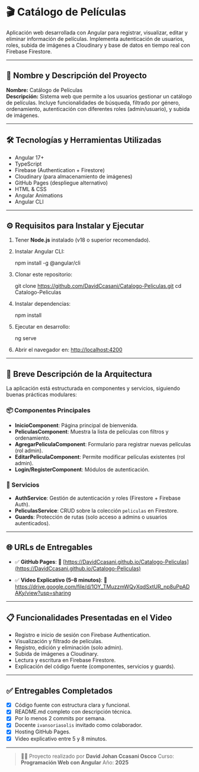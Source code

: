 # 🎬 Catálogo de Películas

Aplicación web desarrollada con Angular para registrar, visualizar, editar y eliminar información de películas. Implementa autenticación de usuarios, roles, subida de imágenes a Cloudinary y base de datos en tiempo real con Firebase Firestore.

---

## 📌 Nombre y Descripción del Proyecto

**Nombre:** Catálogo de Películas  
**Descripción:** Sistema web que permite a los usuarios gestionar un catálogo de películas. Incluye funcionalidades de búsqueda, filtrado por género, ordenamiento, autenticación con diferentes roles (admin/usuario), y subida de imágenes.

---

## 🛠️ Tecnologías y Herramientas Utilizadas

- Angular 17+
- TypeScript
- Firebase (Authentication + Firestore)
- Cloudinary (para almacenamiento de imágenes)
- GitHub Pages (despliegue alternativo)
- HTML & CSS
- Angular Animations
- Angular CLI

---

## ⚙️ Requisitos para Instalar y Ejecutar

1. Tener **Node.js** instalado (v18 o superior recomendado).
2. Instalar Angular CLI:
   
   npm install -g @angular/cli


3. Clonar este repositorio:

   git clone https://github.com/DavidCcasani/Catalogo-Peliculas.git
   cd Catalogo-Peliculas

4. Instalar dependencias:

   npm install

5. Ejecutar en desarrollo:

   ng serve
   
6. Abrir el navegador en:
   [http://localhost:4200](http://localhost:4200)

---

## 🧱 Breve Descripción de la Arquitectura

La aplicación está estructurada en componentes y servicios, siguiendo buenas prácticas modulares:

### 📦 Componentes Principales

- **InicioComponent**: Página principal de bienvenida.
- **PeliculasComponent**: Muestra la lista de películas con filtros y ordenamiento.
- **AgregarPeliculaComponent**: Formulario para registrar nuevas películas (rol admin).
- **EditarPeliculaComponent**: Permite modificar películas existentes (rol admin).
- **Login/RegisterComponent**: Módulos de autenticación.

### 🔧 Servicios

* **AuthService**: Gestión de autenticación y roles (Firestore + Firebase Auth).
* **PeliculasService**: CRUD sobre la colección `peliculas` en Firestore.
* **Guards**: Protección de rutas (solo acceso a admins o usuarios autenticados).

---

## 🌐 URLs de Entregables

* ✅ **GitHub Pages**:
  🔗 [https://DavidCcasani.github.io/Catalogo-Peliculas](https://DavidCcasani.github.io/Catalogo-Peliculas)

* ✅ **Video Explicativo (5–8 minutos)**:
  🎥 https://drive.google.com/file/d/1OY_TMuzzmWQyXqdSxtUR_np8uPpADAKy/view?usp=sharing
  
---

## 📋 Funcionalidades Presentadas en el Video

* Registro e inicio de sesión con Firebase Authentication.
* Visualización y filtrado de películas.
* Registro, edición y eliminación (solo admin).
* Subida de imágenes a Cloudinary.
* Lectura y escritura en Firebase Firestore.
* Explicación del código fuente (componentes, servicios y guards).

---

## ✅ Entregables Completados

* [x] Código fuente con estructura clara y funcional.
* [x] README.md completo con descripción técnica.
* [x] Por lo menos 2 commits por semana.
* [x] Docente `ivansoriasolis` invitado como colaborador.
* [x] Hosting GitHub Pages.
* [x] Video explicativo entre 5 y 8 minutos.

---

> 🧑‍💻 Proyecto realizado por **David Johan Ccasani Oscco**
> Curso: **Programación Web con Angular**
> Año: **2025**


